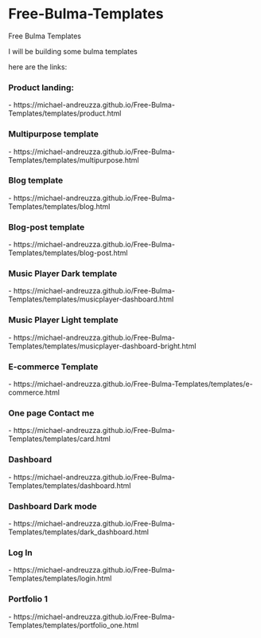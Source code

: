 
# Free-Bulma-Templates
Free Bulma Templates


<p>I will be building some bulma templates 

here are the links:<p>
  

<h3 s>Product landing:</h3>
- https://michael-andreuzza.github.io/Free-Bulma-Templates/templates/product.html

<h3>Multipurpose template</h3>
- https://michael-andreuzza.github.io/Free-Bulma-Templates/templates/multipurpose.html

<h3>Blog template</h3>
- https://michael-andreuzza.github.io/Free-Bulma-Templates/templates/blog.html

<h3>Blog-post template</h3>
- https://michael-andreuzza.github.io/Free-Bulma-Templates/templates/blog-post.html

<h3>Music Player Dark template</h3> 
- https://michael-andreuzza.github.io/Free-Bulma-Templates/templates/musicplayer-dashboard.html

<h3>Music Player Light template</h3>
- https://michael-andreuzza.github.io/Free-Bulma-Templates/templates/musicplayer-dashboard-bright.html


<h3>E-commerce Template</h3>
- https://michael-andreuzza.github.io/Free-Bulma-Templates/templates/e-commerce.html

<h3>One page Contact me</h3>
-  https://michael-andreuzza.github.io/Free-Bulma-Templates/templates/card.html

<h3>Dashboard</h3>
- https://michael-andreuzza.github.io/Free-Bulma-Templates/templates/dashboard.html

<h3>Dashboard Dark mode</h3>
-  https://michael-andreuzza.github.io/Free-Bulma-Templates/templates/dark_dashboard.html

<h3>Log In</h3>
-  https://michael-andreuzza.github.io/Free-Bulma-Templates/templates/login.html


<h3>Portfolio 1</h3>
-  https://michael-andreuzza.github.io/Free-Bulma-Templates/templates/portfolio_one.html


